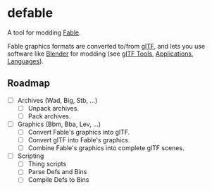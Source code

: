# defable

A tool for modding [Fable](https://en.wikipedia.org/wiki/Fable_(2004_video_game)).

Fable graphics formats are converted to/from [glTF](https://www.khronos.org/gltf/), and lets you use software like [Blender](https://www.blender.org/) for modding (see [glTF Tools](https://github.com/KhronosGroup/glTF#gltf-tools), [Applications](https://github.com/KhronosGroup/glTF#applications), [Languages](https://github.com/KhronosGroup/glTF#languages)).

## Roadmap

- [ ] Archives (Wad, Big, Stb, ...)
    - [ ] Unpack archives.
    - [ ] Pack archives.
- [ ] Graphics (Bbm, Bba, Lev, ...)
    - [ ] Convert Fable's graphics into glTF.
    - [ ] Convert glTF into Fable's graphics.
    - [ ] Combine Fable's graphics into complete glTF scenes.
- [ ] Scripting
    - [ ] Thing scripts
    - [ ] Parse Defs and Bins
    - [ ] Compile Defs to Bins